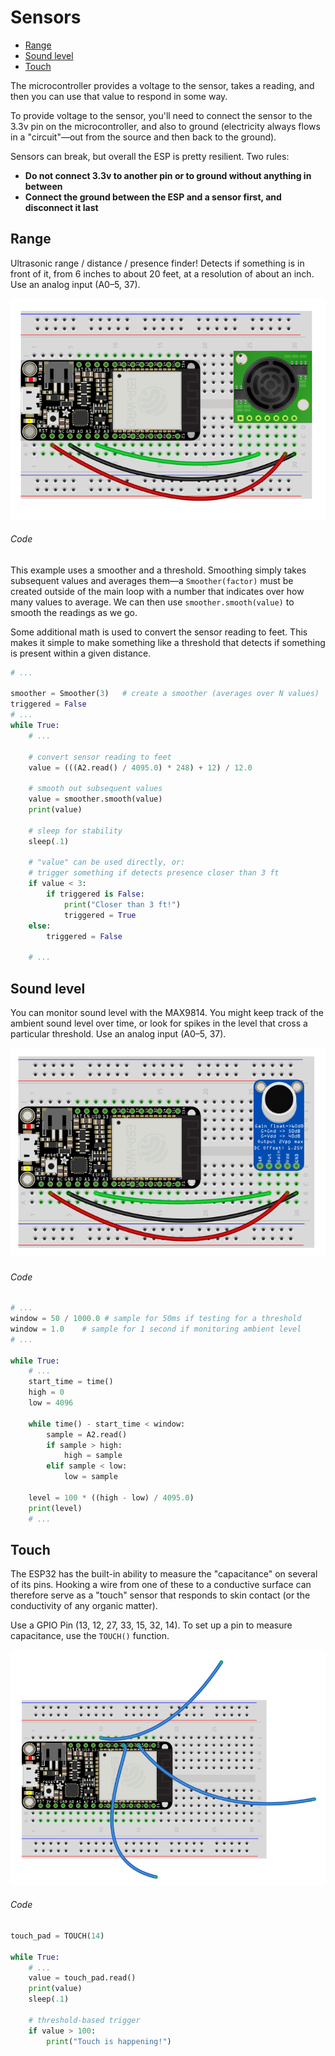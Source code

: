 # Sensors

- [Range](#range)
- [Sound level](#sound)
- [Touch](#touch)

The microcontroller provides a voltage to the sensor, takes a reading, and then you can use that value to respond in some way.

To provide voltage to the sensor, you'll need to connect the sensor to the 3.3v pin on the microcontroller, and also to ground (electricity always flows in a "circuit"—out from the source and then back to the ground).

Sensors can break, but overall the ESP is pretty resilient. Two rules:
- **Do not connect 3.3v to another pin or to ground without anything in between**
- **Connect the ground between the ESP and a sensor first, and disconnect it last**


## <a name="range"></a> Range

Ultrasonic range / distance / presence finder! Detects if something is in front of it, from 6 inches to about 20 feet, at a resolution of about an inch. Use an analog input (A0–5, 37).

![](img/7_motion.png)

###### Code

This example uses a smoother and a threshold. Smoothing simply takes subsequent values and averages them—a `Smoother(factor)` must be created outside of the main loop with a number that indicates over how many values to average. We can then use `smoother.smooth(value)` to smooth the readings as we go.

Some additional math is used to convert the sensor reading to feet. This makes it simple to make something like a threshold that detects if something is present within a given distance.


```py
# ...

smoother = Smoother(3)   # create a smoother (averages over N values)
triggered = False
# ...
while True:
    # ...

    # convert sensor reading to feet
    value = (((A2.read() / 4095.0) * 248) + 12) / 12.0

    # smooth out subsequent values
    value = smoother.smooth(value)
    print(value)    

    # sleep for stability
    sleep(.1)

    # "value" can be used directly, or:
    # trigger something if detects presence closer than 3 ft
    if value < 3:
        if triggered is False:
            print("Closer than 3 ft!")
            triggered = True
    else:
        triggered = False

    # ...        
```



## <a name="sound"></a> Sound level

You can monitor sound level with the MAX9814. You might keep track of the ambient sound level over time, or look for spikes in the level that cross a particular threshold. Use an analog input (A0–5, 37).

![](img/8_sound.png)

###### Code

```py
# ...
window = 50 / 1000.0 # sample for 50ms if testing for a threshold
window = 1.0    # sample for 1 second if monitoring ambient level
# ...

while True:
    # ...    
    start_time = time()
    high = 0
    low = 4096

    while time() - start_time < window:
        sample = A2.read()
        if sample > high:
            high = sample
        elif sample < low:
            low = sample

    level = 100 * ((high - low) / 4095.0)
    print(level)
    # ...
```



## <a name="touch"></a> Touch

The ESP32 has the built-in ability to measure the "capacitance" on several of its pins. Hooking a wire from one of these to a conductive surface can therefore serve as a "touch" sensor that responds to skin contact (or the conductivity of any organic matter).

Use a GPIO Pin (13, 12, 27, 33, 15, 32, 14). To set up a pin to measure capacitance, use the `TOUCH()` function.

![](img/9_touch.png)

###### Code
```py
touch_pad = TOUCH(14)

while True:
    # ...
    value = touch_pad.read()
    print(value)
    sleep(.1)

    # threshold-based trigger
    if value > 100:
        print("Touch is happening!")
```


